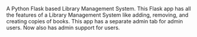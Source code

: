 A Python Flask based Library Management System. This Flask app has all the features of a Library Management System like adding, removing, and creating copies of books. This app has a separate admin tab for admin users. Now also has admin support for users. 

